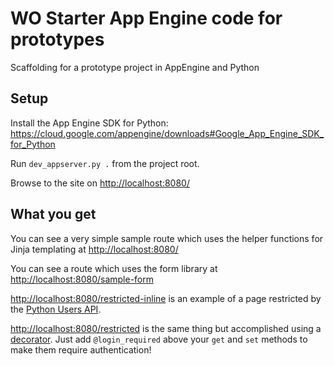 # WO Starter App Engine code for prototypes

Scaffolding for a prototype project in AppEngine and Python

## Setup

Install the App Engine SDK for Python: https://cloud.google.com/appengine/downloads#Google_App_Engine_SDK_for_Python

Run `dev_appserver.py .` from the project root.

Browse to the site on [http://localhost:8080/](http://localhost:8080/)

## What you get

You can see a very simple sample route which uses the helper functions for Jinja templating at [http://localhost:8080/](http://localhost:8080/)

You can see a route which uses the form library at [http://localhost:8080/sample-form](http://localhost:8080/sample-form)

[http://localhost:8080/restricted-inline](http://localhost:8080/restricted-inline) is an example of a page restricted by the [Python Users API](https://cloud.google.com/appengine/docs/python/users/).

[http://localhost:8080/restricted](http://localhost:8080/restricted) is the same thing but accomplished using a [decorator](http://simeonfranklin.com/blog/2012/jul/1/python-decorators-in-12-steps/).  Just add `@login_required` above your `get` and `set` methods to make them require authentication!
